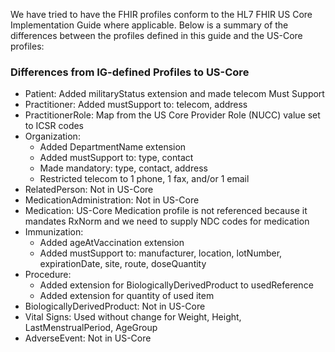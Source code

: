 <p>We have tried to have the FHIR profiles conform to the HL7 FHIR US Core Implementation Guide where applicable.  Below is a summary of the differences between the profiles defined in this guide and the US-Core profiles:</p>

<h3>Differences from IG-defined Profiles to US-Core</h3>
<ul>
<li>Patient: Added militaryStatus extension and made telecom Must Support</li>
<li>Practitioner: Added mustSupport to: telecom, address</li>
<li>PractitionerRole: Map from the US Core Provider Role (NUCC) value set to ICSR codes</li>
<li>Organization:
	<ul>
		<li>Added DepartmentName extension</li>
		<li>Added mustSupport to: type, contact</li>
		<li>Made mandatory: type, contact, address</li>
		<li>Restricted telecom to 1 phone, 1 fax, and/or 1 email</li>
	</ul>
</li>
<li>RelatedPerson: Not in US-Core</li>
<li>MedicationAdministration: Not in US-Core</li>
<li>Medication: US-Core Medication profile is not referenced because it mandates RxNorm and we need to supply NDC codes for medication</li>
<li>Immunization:
	<ul>
		<li>Added ageAtVaccination extension</li>
		<li>Added mustSupport to: manufacturer, location, lotNumber, expirationDate, site, route, doseQuantity</li>
	</ul>
</li>
<li>Procedure: 
	<ul>
		<li>Added extension for BiologicallyDerivedProduct to usedReference</li>
		<li>Added extension for quantity of used item</li>
	</ul>
</li>
<li>BiologicallyDerivedProduct: Not in US-Core</li>
<li>Vital Signs: Used without change for Weight, Height, LastMenstrualPeriod, AgeGroup</li>
<li>AdverseEvent: Not in US-Core</li>
</ul>
